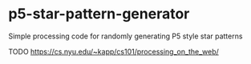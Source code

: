 # p5-star-pattern-generator
Simple processing code for randomly generating P5 style star patterns 

TODO https://cs.nyu.edu/~kapp/cs101/processing_on_the_web/
